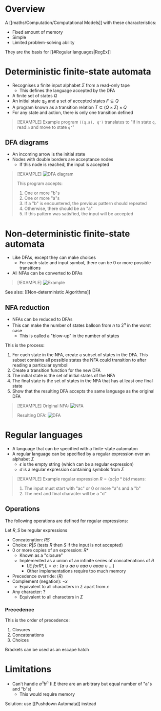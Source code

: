 # Overview
A [[maths/Computation/Computational Models]] with these characteristics:
- Fixed amount of memory
- Simple
- Limited problem-solving ability

They are the basis for [[#Regular languages|RegEx]]

# Deterministic finite-state automata
- Recognises a finite input alphabet $\Sigma$  from a read-only tape
	- This defines the language accepted by the DFA
- A finite set of states $Q$
- An initial state $q_0$ and a set of accepted states $F \subseteq Q$
- A program known as a transition relation $T \subseteq (Q \times \Sigma) \times Q$
- For any state and action, there is only one transition defined

> [!EXAMPLE] Example program
> `((q,a), q')` translates to "if in state `q`, read `a` and move to state `q'`"

## DFA diagrams
- An incoming arrow is the initial state
- Nodes with double borders are acceptance nodes
	- If this node is reached, the input is accepted

> [!EXAMPLE]
> ![DFA diagram](https://media.geeksforgeeks.org/wp-content/uploads/20201027182043/1.png)
>
> This program accepts:
> 1. One or more "b"s
> 2. One or more "a"s
> 3. If a "b" is encountered, the previous pattern should repeated
> 4. Otherwise, there should be an "a"
> 5. If this pattern was satisfied, the input will be accepted

# Non-deterministic finite-state automata
- Like DFAs, except they can make choices
	- For each state and input symbol, there can be 0 or more possible transitions
- All NFAs can be converted to DFAs

> [!EXAMPLE]
> ![Example](https://media.geeksforgeeks.org/wp-content/uploads/00nfa.png)

See also: [[Non-deterministic Algorithms]]

## NFA reduction
- NFAs can be reduced to DFAs
- This can make the number of states balloon from $n$ to $2^n$ in the worst case
	- This is called a "blow-up" in the number of states

This is the process:
1. For each state in the NFA, create a subset of states in the DFA. This subset contains all possible states the NFA could transition to after reading a particular symbol
2. Create a transition function for the new DFA
3. The initial state is the set of initial states of the NFA
4. The final state is the set of states in the NFA that has at least one final state
5. Show that the resulting DFA accepts the same language as the original DFA

> [!EXAMPLE]
> Original NFA:
> ![NFA](https://static.javatpoint.com/tutorial/automata/images/automata-conversion-from-nfa-to-dfa.png)
>
> Resulting DFA:
> ![DFA](https://static.javatpoint.com/tutorial/automata/images/automata-conversion-from-nfa-to-dfa2.png)

# Regular languages
- A language that can be specified with a finite-state automaton
- A regular language can be specified by a regular expression over an alphabet $\Sigma$
	- $\epsilon$ is the empty string (which can be a regular expression)
	- $\sigma$ is a regular expression containing symbols from $\Sigma$

> [!EXAMPLE] Example regular expression
> $R = (ac | a*b)d$ means:
> 1. The input must start with "ac" or 0 or more "a"s and a "b"
> 2. The next and final character will be a "d"

## Operations
The following operations are defined for regular expressions:

Let $R, S$  be regular expressions
- Concatenation: $RS$
- Choice: $R | S$ (tests $R$ then $S$ if the input is not accepted)
- 0 or more copies of an expression: $R*$
	- Known as a "closure"
	- Implemented as a union of an infinite series of concatenations of $R$
		- I.E $for R*, L=a: \{a \cup aa \cup aaa \cup aaaa \cup ...\}$
		- Other implementations require too much memory
- Precedence override: $(R)$
- Complement (negation): $\lnot x$
	- Equivalent to all characters in $\Sigma$ apart from $x$
- Any character: $?$
	- Equivalent to all characters in $\Sigma$

### Precedence
This is the order of precedence:
1. Closures
2. Concatenations
3. Choices

Brackets can be used as an escape hatch

# Limitations
- Can't handle $a^{n}b^{n}$ (I.E there are an arbitrary but equal number of "a"s and "b"s)
	- This would require memory

Solution: use [[Pushdown Automata]] instead